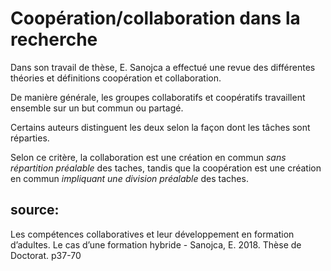 # Coopération/collaboration dans la recherche

Dans son travail de thèse, E. Sanojca a effectué une revue des différentes théories et définitions coopération et collaboration. 

De manière générale, les groupes collaboratifs et coopératifs travaillent ensemble sur un but commun ou partagé.

Certains auteurs distinguent les deux selon la façon dont les tâches sont réparties.

Selon ce critère, la collaboration est une création en commun *sans répartition préalable* des taches, tandis que la coopération est une création en commun *impliquant une division préalable* des taches.

## source:
Les compétences collaboratives et leur développement en formation d’adultes. Le cas d’une formation hybride - Sanojca, E. 2018. Thèse de Doctorat. p37-70